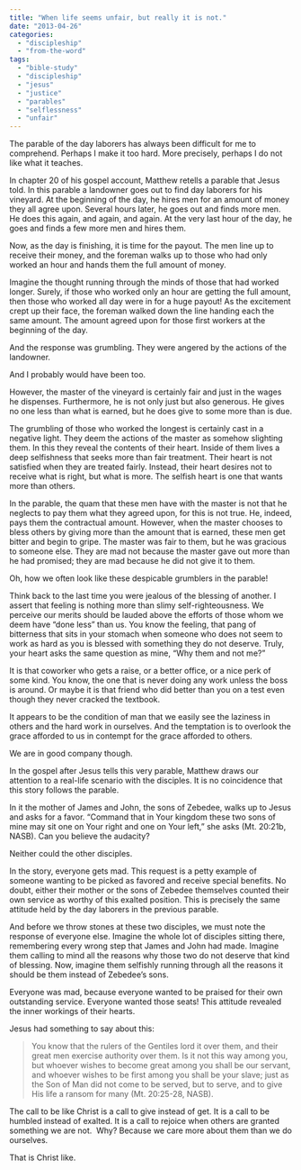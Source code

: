 ```yaml
---
title: "When life seems unfair, but really it is not."
date: "2013-04-26"
categories: 
  - "discipleship"
  - "from-the-word"
tags: 
  - "bible-study"
  - "discipleship"
  - "jesus"
  - "justice"
  - "parables"
  - "selflessness"
  - "unfair"
---
```


The parable of the day laborers has always been difficult for me to comprehend. Perhaps I make it too hard. More precisely, perhaps I do not like what it teaches.

In chapter 20 of his gospel account, Matthew retells a parable that Jesus told. In this parable a landowner goes out to find day laborers for his vineyard. At the beginning of the day, he hires men for an amount of money they all agree upon. Several hours later, he goes out and finds more men. He does this again, and again, and again. At the very last hour of the day, he goes and finds a few more men and hires them.

Now, as the day is finishing, it is time for the payout. The men line up to receive their money, and the foreman walks up to those who had only worked an hour and hands them the full amount of money.

Imagine the thought running through the minds of those that had worked longer. Surely, if those who worked only an hour are getting the full amount, then those who worked all day were in for a huge payout! As the excitement crept up their face, the foreman walked down the line handing each the same amount. The amount agreed upon for those first workers at the beginning of the day.

And the response was grumbling. They were angered by the actions of the landowner.

And I probably would have been too.

However, the master of the vineyard is certainly fair and just in the wages he dispenses. Furthermore, he is not only just but also generous. He gives no one less than what is earned, but he does give to some more than is due.

The grumbling of those who worked the longest is certainly cast in a negative light. They deem the actions of the master as somehow slighting them. In this they reveal the contents of their heart. Inside of them lives a deep selfishness that seeks more than fair treatment. Their heart is not satisfied when they are treated fairly. Instead, their heart desires not to receive what is right, but what is more. The selfish heart is one that wants more than others.

In the parable, the quam that these men have with the master is not that he neglects to pay them what they agreed upon, for this is not true. He, indeed, pays them the contractual amount. However, when the master chooses to bless others by giving more than the amount that is earned, these men get bitter and begin to gripe. The master was fair to them, but he was gracious to someone else. They are mad not because the master gave out more than he had promised; they are mad because he did not give it to them.

Oh, how we often look like these despicable grumblers in the parable!

Think back to the last time you were jealous of the blessing of another. I assert that feeling is nothing more than slimy self-righteousness. We perceive our merits should be lauded above the efforts of those whom we deem have “done less” than us. You know the feeling, that pang of bitterness that sits in your stomach when someone who does not seem to work as hard as you is blessed with something they do not deserve. Truly, your heart asks the same question as mine, “Why them and not me?”

It is that coworker who gets a raise, or a better office, or a nice perk of some kind. You know, the one that is never doing any work unless the boss is around. Or maybe it is that friend who did better than you on a test even though they never cracked the textbook.

It appears to be the condition of man that we easily see the laziness in others and the hard work in ourselves. And the temptation is to overlook the grace afforded to us in contempt for the grace afforded to others.

We are in good company though.

In the gospel after Jesus tells this very parable, Matthew draws our attention to a real-life scenario with the disciples. It is no coincidence that this story follows the parable.

In it the mother of James and John, the sons of Zebedee, walks up to Jesus and asks for a favor. “Command that in Your kingdom these two sons of mine may sit one on Your right and one on Your left,” she asks (Mt. 20:21b, NASB). Can you believe the audacity?

Neither could the other disciples.

In the story, everyone gets mad. This request is a petty example of someone wanting to be picked as favored and receive special benefits. No doubt, either their mother or the sons of Zebedee themselves counted their own service as worthy of this exalted position. This is precisely the same attitude held by the day laborers in the previous parable.

And before we throw stones at these two disciples, we must note the response of everyone else. Imagine the whole lot of disciples sitting there, remembering every wrong step that James and John had made. Imagine them calling to mind all the reasons why those two do not deserve that kind of blessing. Now, imagine them selfishly running through all the reasons it should be them instead of Zebedee’s sons.

Everyone was mad, because everyone wanted to be praised for their own outstanding service. Everyone wanted those seats! This attitude revealed the inner workings of their hearts.

Jesus had something to say about this:

> You know that the rulers of the Gentiles lord it over them, and their great men exercise authority over them. Is it not this way among you, but whoever wishes to become great among you shall be our servant, and whoever wishes to be first among you shall be your slave; just as the Son of Man did not come to be served, but to serve, and to give His life a ransom for many (Mt. 20:25-28, NASB).

The call to be like Christ is a call to give instead of get. It is a call to be humbled instead of exalted. It is a call to rejoice when others are granted something we are not.  Why? Because we care more about them than we do ourselves.

That is Christ like.
